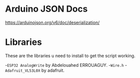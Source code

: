 # Arduino JSON Docs
https://arduinojson.org/v6/doc/deserialization/

# Libraries
These are the libraries u need to install to get the script working.

-`ESP32 AnalogWrite` by Abdelouahed ERROUAGUY.
-`Wire.h` 
-`Adafruit_VL53L0X` by adafruit.
